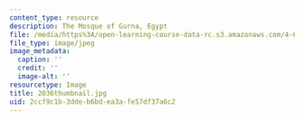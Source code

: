 ```yaml
---
content_type: resource
description: The Mosque of Gurna, Egypt
file: /media/https%3A/open-learning-course-data-rc.s3.amazonaws.com/4-614-religious-architecture-and-islamic-cultures-fall-2002/2ccf9c1b3ddeb6bdea3afe57df37a6c2_2036thumbnail.jpg
file_type: image/jpeg
image_metadata:
  caption: ''
  credit: ''
  image-alt: ''
resourcetype: Image
title: 2036thumbnail.jpg
uid: 2ccf9c1b-3dde-b6bd-ea3a-fe57df37a6c2
---
```

